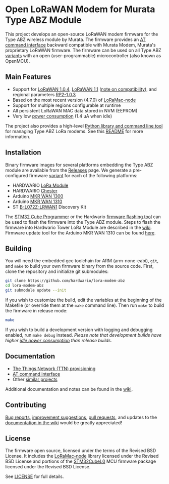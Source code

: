 # Open LoRaWAN Modem for Murata Type ABZ Module

This project develops an open-source LoRaWAN modem firmware for the Type ABZ wireless module by Murata. The firmware provides an [AT command interface](https://github.com/hardwario/lora-modem-abz/wiki/AT-Command-Interface) backward compatible with Murata Modem, Murata's proprietary LoRaWAN firmware. The firmware can be used on all Type ABZ [variants](https://github.com/hardwario/lora-modem-abz/wiki/Type-ABZ-Modules) with an open (user-programmable) microcontroller (also known as OpenMCU).

## Main Features

* Support for [LoRaWAN 1.0.4](https://resources.lora-alliance.org/technical-specifications/ts001-1-0-4-lorawan-l2-1-0-4-specification), [LoRaWAN 1.1](https://resources.lora-alliance.org/technical-specifications/lorawan-specification-v1-1) ([note on compatibility](https://github.com/hardwario/lora-modem-abz/wiki/LoRaWAN-1.1-Compatibility)), and regional parameters [RP2-1.0.3](https://resources.lora-alliance.org/technical-specifications/rp2-1-0-3-lorawan-regional-parameters)
* Based on the most recent version (4.7.0) of [LoRaMac-node](https://github.com/Lora-net/LoRaMac-node)
* Support for multiple regions configurable at runtime
* All persistent LoRaWAN MAC data stored in NVM (EEPROM)
* Very low [power consumption](https://github.com/hardwario/lora-modem-abz/wiki/Power-Consumption) (1.4 uA when idle)

The project also provides a high-level [Python library and command line tool](./python) for managing Type ABZ LoRa modems. See this [README](./python/README.md) for more information.

## Installation

Binary firmware images for several platforms embedding the Type ABZ module are available from the [Releases](https://github.com/hardwario/lora-modem-abz/releases) page. We generate a pre-configured firmware [variant](https://github.com/hardwario/lora-modem-abz/wiki/Supported-Platforms) for each of the following platforms:
  * HARDWARIO [LoRa Module](https://shop.hardwario.com/lora-module/)
  * HARDWARIO [Chester](https://www.hardwario.com/chester/)
  * Arduino [MKR WAN 1300](https://store-usa.arduino.cc/products/arduino-mkr-wan-1300-lora-connectivity)
  * Arduino [MKR WAN 1310](https://store.arduino.cc/products/arduino-mkr-wan-1310)
  * ST [B-L072Z-LRWAN1](https://www.st.com/en/evaluation-tools/b-l072z-lrwan1.html) Discovery Kit

The [STM32 Cube Programmer](https://www.st.com/en/development-tools/stm32cubeprog.html) or the Hardwario [firmware flashing tool](https://tower.hardwario.com/en/latest/tools/hardwario-firmware-flashing-tool/) can be used to flash the firmware into the Type ABZ module. Steps to flash the firmware into Hardwario Tower LoRa Module are described in the [wiki](https://github.com/hardwario/lora-modem-abz/wiki/LoRa-Module-Firmware-Update). Firmware update tool for the Arduino MKR WAN 1310 can be found [here](https://github.com/disk91/mkr1310_openLoRaModem_fw_update). 

## Building

You will need the embedded gcc toolchain for ARM (arm-none-eabi), `git`, and `make` to build your own firmware binary from the source code. First, clone the repository and initialize git submodules:
```sh
git clone https://github.com/hardwario/lora-modem-abz
cd lora-modem-abz
git submodule update --init
```
If you wish to customize the build, edit the variables at the beginning of the Makefile (or override them at the `make` command line). Then run `make` to build the firmware in release mode:
```sh
make
```
If you wish to build a development version with logging and debugging enabled, run `make debug` instead. *Please note that development builds have higher [idle power consumption](https://github.com/hardwario/lora-modem-abz/wiki/Power-Consumption) than release builds.*

## Documentation
* [The Things Network (TTN) provisioning](https://github.com/hardwario/lora-modem-abz/wiki/TTN-Provisioning)
* [AT command interface](https://github.com/hardwario/lora-modem-abz/wiki/AT-Command-Interface)
* Other [similar projects](https://github.com/hardwario/lora-modem-abz/wiki/Related-Work)

Additional documentation and notes can be found in the [wiki](https://github.com/hardwario/lora-modem-abz/wiki).

## Contributing

[Bug reports](https://github.com/hardwario/lora-modem-abz/issues), [improvement suggestions](https://github.com/hardwario/lora-modem-abz/issues), [pull requests](https://github.com/hardwario/lora-modem-abz/pulls), and updates to the [documentation in the wiki](https://github.com/hardwario/lora-modem-abz/wiki) would be greatly appreciated!

## License

The firmware open source, licensed under the terms of the Revised BSD License. It includes the [LoRaMac-node](https://github.com/Lora-net/LoRaMac-node) library licensed under the Revised BSD License and portions of the [STM32CubeL0](https://github.com/STMicroelectronics/STM32CubeL0) MCU firmware package licensed under the Revised BSD License.

See [LICENSE](LICENSE) for full details.
